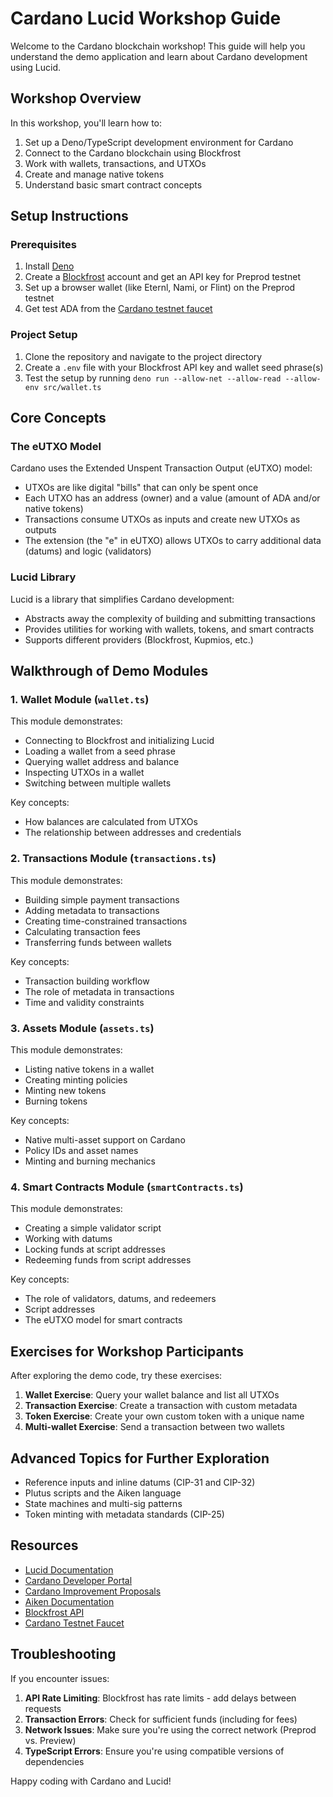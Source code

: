 # Cardano Lucid Workshop Guide

Welcome to the Cardano blockchain workshop! This guide will help you understand the demo application and learn about Cardano development using Lucid.

## Workshop Overview

In this workshop, you'll learn how to:

1. Set up a Deno/TypeScript development environment for Cardano
2. Connect to the Cardano blockchain using Blockfrost
3. Work with wallets, transactions, and UTXOs
4. Create and manage native tokens
5. Understand basic smart contract concepts

## Setup Instructions

### Prerequisites

1. Install [Deno](https://deno.land/#installation)
2. Create a [Blockfrost](https://blockfrost.io/) account and get an API key for Preprod testnet
3. Set up a browser wallet (like Eternl, Nami, or Flint) on the Preprod testnet
4. Get test ADA from the [Cardano testnet faucet](https://docs.cardano.org/cardano-testnet/tools/faucet)

### Project Setup

1. Clone the repository and navigate to the project directory
2. Create a `.env` file with your Blockfrost API key and wallet seed phrase(s)
3. Test the setup by running `deno run --allow-net --allow-read --allow-env src/wallet.ts`

## Core Concepts

### The eUTXO Model

Cardano uses the Extended Unspent Transaction Output (eUTXO) model:

- UTXOs are like digital "bills" that can only be spent once
- Each UTXO has an address (owner) and a value (amount of ADA and/or native tokens)
- Transactions consume UTXOs as inputs and create new UTXOs as outputs
- The extension (the "e" in eUTXO) allows UTXOs to carry additional data (datums) and logic (validators)

### Lucid Library

Lucid is a library that simplifies Cardano development:

- Abstracts away the complexity of building and submitting transactions
- Provides utilities for working with wallets, tokens, and smart contracts
- Supports different providers (Blockfrost, Kupmios, etc.)

## Walkthrough of Demo Modules

### 1. Wallet Module (`wallet.ts`)

This module demonstrates:
- Connecting to Blockfrost and initializing Lucid
- Loading a wallet from a seed phrase
- Querying wallet address and balance
- Inspecting UTXOs in a wallet
- Switching between multiple wallets

Key concepts:
- How balances are calculated from UTXOs
- The relationship between addresses and credentials

### 2. Transactions Module (`transactions.ts`)

This module demonstrates:
- Building simple payment transactions
- Adding metadata to transactions
- Creating time-constrained transactions
- Calculating transaction fees
- Transferring funds between wallets

Key concepts:
- Transaction building workflow
- The role of metadata in transactions
- Time and validity constraints

### 3. Assets Module (`assets.ts`)

This module demonstrates:
- Listing native tokens in a wallet
- Creating minting policies
- Minting new tokens
- Burning tokens

Key concepts:
- Native multi-asset support on Cardano
- Policy IDs and asset names
- Minting and burning mechanics

### 4. Smart Contracts Module (`smartContracts.ts`)

This module demonstrates:
- Creating a simple validator script
- Working with datums
- Locking funds at script addresses
- Redeeming funds from script addresses

Key concepts:
- The role of validators, datums, and redeemers
- Script addresses
- The eUTXO model for smart contracts

## Exercises for Workshop Participants

After exploring the demo code, try these exercises:

1. **Wallet Exercise**: Query your wallet balance and list all UTXOs
2. **Transaction Exercise**: Create a transaction with custom metadata
3. **Token Exercise**: Create your own custom token with a unique name
4. **Multi-wallet Exercise**: Send a transaction between two wallets

## Advanced Topics for Further Exploration

- Reference inputs and inline datums (CIP-31 and CIP-32)
- Plutus scripts and the Aiken language
- State machines and multi-sig patterns
- Token minting with metadata standards (CIP-25)

## Resources

- [Lucid Documentation](https://lucid.spacebudz.io/docs/getting-started/intro)
- [Cardano Developer Portal](https://developers.cardano.org/)
- [Cardano Improvement Proposals](https://cips.cardano.org/)
- [Aiken Documentation](https://aiken-lang.org/)
- [Blockfrost API](https://blockfrost.io/)
- [Cardano Testnet Faucet](https://docs.cardano.org/cardano-testnet/tools/faucet)

## Troubleshooting

If you encounter issues:

1. **API Rate Limiting**: Blockfrost has rate limits - add delays between requests
2. **Transaction Errors**: Check for sufficient funds (including for fees)
3. **Network Issues**: Make sure you're using the correct network (Preprod vs. Preview)
4. **TypeScript Errors**: Ensure you're using compatible versions of dependencies

Happy coding with Cardano and Lucid!